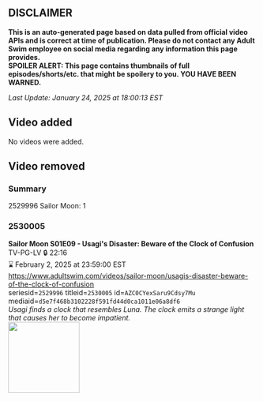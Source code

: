 ## DISCLAIMER
**This is an auto-generated page based on data pulled from official video APIs and is correct at time of publication. Please do not contact any Adult Swim employee on social media regarding any information this page provides.**  
**SPOILER ALERT: This page contains thumbnails of full episodes/shorts/etc. that might be spoilery to you. YOU HAVE BEEN WARNED.**  

_Last Update: January 24, 2025 at 18:00:13 EST_
## Video added
No videos were added.  
## Video removed
### Summary
2529996 Sailor Moon: 1  
### 2530005
**Sailor Moon S01E09 - Usagi's Disaster: Beware of the Clock of Confusion**  
TV-PG-LV 🔒 22:16  
⌛ February 2, 2025 at 23:59:00 EST  
https://www.adultswim.com/videos/sailor-moon/usagis-disaster-beware-of-the-clock-of-confusion  
seriesid=`2529996` titleid=`2530005` id=`AZC0CYexSaru9Cdsy7Mu` mediaid=`d5e7f468b3102228f591fd44d0ca1011e06a8df6`  
_Usagi finds a clock that resembles Luna. The clock emits a strange light that causes her to become impatient._  
<a href="https://media.cdn.adultswim.com/uploads/20240729/thumbnails/2_24729953346-CopyofSailorMoon_Ep009_Thumbnail_1920x1080_Pillarbox.jpg"><img src="https://media.cdn.adultswim.com/uploads/20240729/thumbnails/2_24729953346-CopyofSailorMoon_Ep009_Thumbnail_1920x1080_Pillarbox.jpg" height="144px" /></a>
